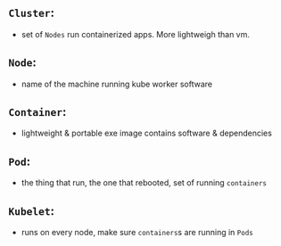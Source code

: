 ## `Cluster`:
- set of `Nodes` run containerized apps. More lightweigh than vm.
## `Node`: 
- name of the machine running kube worker software
## `Container`: 
- lightweight & portable exe image contains software & dependencies
## `Pod`: 
- the thing that run, the one that rebooted, set of running `containers`
## `Kubelet`: 
- runs on every node, make sure `containers`s are running in `Pods`